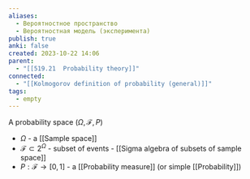 ```yaml
---
aliases:
  - Вероятностное пространство
  - Вероятностная модель (эксперимента)
publish: true
anki: false
created: 2023-10-22 14:06
parent:
  - "[[519.21  Probability theory]]"
connected:
  - "[[Kolmogorov definition of probability (general)]]"
tags:
  - empty
---
```

A probability space $(\Omega, \mathcal{F}, P)$
- $\Omega$ - a [[Sample space]] 
- $\mathcal{F} \subset 2^{\Omega}$  - subset of events - [[Sigma algebra of subsets of sample space]]
- $P: \mathcal{F} \rightarrow [0, 1]$ - a [[Probability measure]] (or simple [[Probability]])












